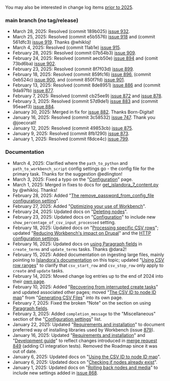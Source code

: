 You may also be interested in change log items [prior to 2025](/islandora_workbench_docs/changelog_up_to_2024/).

### main branch (no tag/release)

* March 28, 2025: Resolved (commit 189b025) [issue 932](https://github.com/mjordan/islandora_workbench/issues/932).
* March 25, 2025: Resolved (commit e5b5576) [issue 918](https://github.com/mjordan/islandora_workbench/issues/918) and (commit 561dfc3) [issue 919](https://github.com/mjordan/islandora_workbench/issues/919). Thanks @whikloj!
* March 4, 2025: Resolved (commit 11ab1e) [issue 915](https://github.com/mjordan/islandora_workbench/issues/915).
* February 28, 2025: Resolved (commit 07b54b3) [issue 909](https://github.com/mjordan/islandora_workbench/issues/909).
* February 24, 2025: Resolved (commit aecb50e) [issue 894](https://github.com/mjordan/islandora_workbench/issues/894) and (comit 73bd6ba) [issue 902](https://github.com/mjordan/islandora_workbench/issues/902).
* February 23, 2025: Resolved (commit 8f7f03d) [issue 899](https://github.com/mjordan/islandora_workbench/issues/899).
* February 18, 2025: Resolved (commit 859fc16) [issue 896](https://github.com/mjordan/islandora_workbench/issues/896), (commit 0eb524c) [issue 900](https://github.com/mjordan/islandora_workbench/issues/900), and (commit 850f7fd) [issue 901](https://github.com/mjordan/islandora_workbench/issues/901).
* February 13, 2025: Resolved (commit 8de8951) [issue 886](https://github.com/mjordan/islandora_workbench/issues/886) and (commit 9da97fb) [issue 877](https://github.com/mjordan/islandora_workbench/issues/877).
* February 7, 2025: Resolved (commit cb25ee9) [issue 872](https://github.com/mjordan/islandora_workbench/issues/872) and [issue 878](https://github.com/mjordan/islandora_workbench/issues/878).
* February 3, 2025: Resolved (commit 57d9de1) [issue 883](https://github.com/mjordan/islandora_workbench/issues/883) and (commit 95eaef3) [issue 884](https://github.com/mjordan/islandora_workbench/issues/884).
* January 30, 2025: Merged in fix for [issue 882](https://github.com/mjordan/islandora_workbench/issues/882). Thanks Born-Digital!
* January 16, 2025: Resolved (commit 3c58532) [issue 747](https://github.com/mjordan/islandora_workbench/issues/747). Thank you @joecorall!
* January 12, 2025: Resolved (commit 49853cb) [issue 875](https://github.com/mjordan/islandora_workbench/issues/875).
* January 9, 2025: Resolved (commit 8fb1290) [issue 873](https://github.com/mjordan/islandora_workbench/issues/873).
* January 1, 2025: Resolved (commit f8dce4c) [issue 799](https://github.com/mjordan/islandora_workbench/issues/799).


### Documentation

* March 4, 2025: Clarified where the `path_to_python` and `path_to_workbench_script` config settings go - the config file for the primary task. Thanks for the suggestion @edlington!
* March 3, 2025: Fixed a typo on the "[Configuration](/islandora_workbench_docs/configuration/)" page.
* March 1, 2025: Merged in fixes to docs for [get_islandora_7_content.py](/islandora_workbench_docs/exporting_islandora_7_content/) by @whikloj. Thanks!
* February 28, 2025: Added "[The remove_password_from_config_file configuration setting](/islandora_workbench_docs/installation/#the-remove_password_from_config_file-configuration-setting)".
* February 27, 2025: Added "[Optimizing your use of Workbench](/islandora_workbench_docs/optimizing_your_use_of_workbench/)".
* February 24, 2025: Updated docs on "[Deleting nodes](/islandora_workbench_docs/deleting_nodes/)".
* February 23, 2025: Updated docs on "[Configuration](/islandora_workbench_docs/configuration/)" to include new `show_percentage_of_csv_input_processed` setting.
* February 18, 2025: Updated docs on "[Processing specific CSV rows](/islandora_workbench_docs/ignoring_csv_rows_and_columns/#processing-specific-csv-rows)"; updated "[Reducing Workbench's impact on Drupal](/islandora_workbench_docs/reducing_load/)" and the [HTTP configuration settings](/islandora_workbench_docs/configuration/#http-settings).
* February 16, 2025: Updated docs on [using Paragraph fields](/islandora_workbench_docs/fields/#using-paragraph-fields-in-create_terms-and-update_terms-tasks) in `create_terms` and `update_terms` tasks. Thanks @dara2!
* February 15, 2025: Added documentation on ingesting large files, mainly pointing to [Islandora's documentation](https://islandora.github.io/documentation/user-documentation/uploading-large-files/) on this topic; updated "[Using CSV row ranges](/islandora_workbench_docs/ignoring_csv_rows_and_columns/#using-csv-row-ranges)" to clarify that `csv_start_row` and `csv_stop_row` only apply to `create` and `update` tasks.
* February 14, 2025: Moved change log entries up to the end of 2024 into their [own page](/islandora_workbench_docs/changelog_up_to_2024/).
* February 10, 2025: Added "[Recovering from interrupted create tasks](/islandora_workbench_docs/recovery_mode/)" and updated associated other pages; moved "[The CSV ID to node ID map](/islandora_workbench_docs/csv_id_to_node_id_map/)" from "[Generating CSV Files](/islandora_workbench_docs/generating_csv_files/)" into its own page.
* February 7, 2025: Fixed the broken "Note" on the section on using [Paragraph fields](/islandora_workbench_docs/fields/#paragraphs-entity-reference-revisions-fields).
* February 3, 2025: Added `completion_message` to the "Miscellaneous" section of the "[Configuration settings](/islandora_workbench_docs/configuration/#miscellaneous-settings)" list.
* January 22, 2025: Updated "[Requirements and installation](/islandora_workbench_docs/installation/)" to document preferred way of installing libraries used by Workbench (issue [879](https://github.com/mjordan/islandora_workbench/issues/879)).
* January 16, 2025: Updated "[Requirements and installation](/islandora_workbench_docs/installation/)" and "[Development guide](/islandora_workbench_docs/development_guide/)" to reflect changes introduced in [merge request 849](https://github.com/mjordan/islandora_workbench/pull/849) (adding CI integration tests). Removed the Roadmap since it was out of date.
* January 6, 2025: Updated docs on "[Using the CSV ID to node ID map](islandora_workbench_docs/generating_csv_files/#using-the-csv-id-to-node-id-map)".
* January 6, 2025: Updated docs on "[Checking if nodes already exist](/islandora_workbench_docs/checking_if_nodes_exist/)".
* January 1, 2025: Updated docs on "[Rolling back nodes and media](/islandora_workbench_docs/rolling_back/)" to include new settings added in [issue 868](https://github.com/mjordan/islandora_workbench/issues/868).
